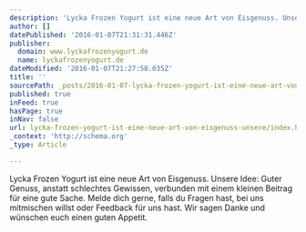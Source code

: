 ```yaml
---
description: 'Lycka Frozen Yogurt ist eine neue Art von Eisgenuss. Unsere Idee: Guter Genuss, anstatt schlechtes Gewissen, verbunden mit einem kleinen Beitrag für eine gute S'
author: []
datePublished: '2016-01-07T21:31:31.446Z'
publisher:
  domain: www.lyckafrozenyogurt.de
  name: lyckafrozenyogurt.de
dateModified: '2016-01-07T21:27:58.035Z'
title: ''
sourcePath: _posts/2016-01-07-lycka-frozen-yogurt-ist-eine-neue-art-von-eisgenuss-unsere.md
published: true
inFeed: true
hasPage: true
inNav: false
url: lycka-frozen-yogurt-ist-eine-neue-art-von-eisgenuss-unsere/index.html
_context: 'http://schema.org'
_type: Article

---
```

Lycka Frozen Yogurt ist eine neue Art von Eisgenuss. Unsere Idee: Guter Genuss, anstatt schlechtes Gewissen, verbunden mit einem kleinen Beitrag für eine gute Sache. Melde dich gerne, falls du Fragen hast, bei uns mitmischen willst oder Feedback für uns hast. Wir sagen Danke und wünschen euch einen guten Appetit.